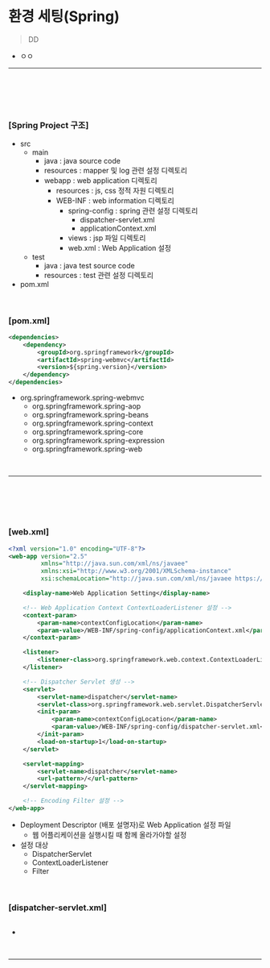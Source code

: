 # 환경 세팅(Spring)
> DD 
* ㅇㅇ

<hr>
<br>

## 
#### 

<br>

### [Spring Project 구조]
* src
  * main
    * java : java source code
    * resources : mapper 및 log 관련 설정 디렉토리
    * webapp : web application 디렉토리
      * resources : js, css 정적 자원 디렉토리
      * WEB-INF : web information 디렉토리
        * spring-config : spring 관련 설정 디렉토리
          * dispatcher-servlet.xml
          * applicationContext.xml
        * views : jsp 파일 디렉토리
        * web.xml : Web Application 설정
  * test
    * java : java test source code
    * resources : test 관련 설정 디렉토리
* pom.xml

<br>

### [pom.xml]
```xml
<dependencies>
    <dependency>
        <groupId>org.springframework</groupId>
        <artifactId>spring-webmvc</artifactId>
        <version>${spring.version}</version>
    </dependency>
</dependencies>
```
* org.springframework.spring-webmvc
  * org.springframework.spring-aop
  * org.springframework.spring-beans
  * org.springframework.spring-context
  * org.springframework.spring-core
  * org.springframework.spring-expression
  * org.springframework.spring-web

<br>
<hr>
<br>

## 
#### 

<br>

### [web.xml]
```xml
<?xml version="1.0" encoding="UTF-8"?>
<web-app version="2.5"
         xmlns="http://java.sun.com/xml/ns/javaee"
         xmlns:xsi="http://www.w3.org/2001/XMLSchema-instance"
         xsi:schemaLocation="http://java.sun.com/xml/ns/javaee https://java.sun.com/xml/ns/javaee/web-app_2_5.xsd">

    <display-name>Web Application Setting</display-name>

    <!-- Web Application Context ContextLoaderListener 설정 -->
    <context-param>
        <param-name>contextConfigLocation</param-name>
        <param-value>/WEB-INF/spring-config/applicationContext.xml</param-value>
    </context-param>

    <listener>
        <listener-class>org.springframework.web.context.ContextLoaderListener</listener-class>
    </listener>

    <!-- Dispatcher Servlet 생성 -->
    <servlet>
        <servlet-name>dispatcher</servlet-name>
        <servlet-class>org.springframework.web.servlet.DispatcherServlet</servlet-class>
        <init-param>
            <param-name>contextConfigLocation</param-name>
            <param-value>/WEB-INF/spring-config/dispatcher-servlet.xml</param-value>
        </init-param>
        <load-on-startup>1</load-on-startup>
    </servlet>

    <servlet-mapping>
        <servlet-name>dispatcher</servlet-name>
        <url-pattern>/</url-pattern>
    </servlet-mapping>

    <!-- Encoding Filter 설정 -->
</web-app>
```
* Deployment Descriptor (배포 설명자)로 Web Application 설정 파일
  * 웹 어플리케이션을 실행시킬 때 함께 올라가야할 설정
* 설정 대상
  * DispatcherServlet
  * ContextLoaderListener
  * Filter 

<br>

### [dispatcher-servlet.xml]
```xml

```
* 

<br>
<hr>
<br>
